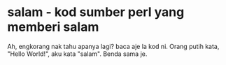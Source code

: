 # salam - kod sumber perl yang memberi salam

Ah, engkorang nak tahu apanya lagi? baca aje la kod ni. Orang putih kata, "Hello World!", aku kata "salam". Benda sama je.
